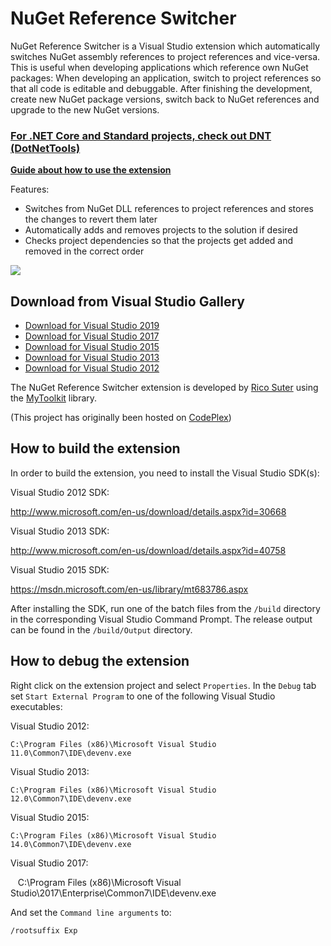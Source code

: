 # NuGet Reference Switcher

NuGet Reference Switcher is a Visual Studio extension which automatically switches NuGet assembly references to project references and vice-versa. This is useful when developing applications which reference own NuGet packages: When developing an application, switch to project references so that all code is editable and debuggable. After finishing the development, create new NuGet package versions, switch back to NuGet references and upgrade to the new NuGet versions. 

### **[For .NET Core and Standard projects, check out DNT (DotNetTools)](https://github.com/RSuter/DNT)**

**[Guide about how to use the extension](https://github.com/rsuter/NuGetReferenceSwitcher/wiki/Guide)**

Features: 

- Switches from NuGet DLL references to project references and stores the changes to revert them later
- Automatically adds and removes projects to the solution if desired
- Checks project dependencies so that the projects get added and removed in the correct order

![](http://rsuter.com/Upload/NuGetReferenceSwitcher/02.png)

## Download from Visual Studio Gallery

* [Download for Visual Studio 2019](https://marketplace.visualstudio.com/items?itemName=RicoSuter.NuGetReferenceSwitcherforVisualStudio2019)
* [Download for Visual Studio 2017](https://marketplace.visualstudio.com/vsgallery/ef35a0f9-2712-4634-97e0-51c03f4be1e3)
* [Download for Visual Studio 2015](https://visualstudiogallery.msdn.microsoft.com/e2458c0b-03c0-47a9-a94b-0d28567e0a84)
* [Download for Visual Studio 2013](https://visualstudiogallery.msdn.microsoft.com/68878c27-110c-43ec-ae61-3ea3f7aae88c)
* [Download for Visual Studio 2012](https://visualstudiogallery.msdn.microsoft.com/9a7bbfb3-1b44-4a59-8204-0a01abbeeaca)

The NuGet Reference Switcher extension is developed by [Rico Suter](http://rsuter.com) using the [MyToolkit](http://mytoolkit.io) library. 

(This project has originally been hosted on [CodePlex](http://nugetreferenceswitcher.codeplex.com))

## How to build the extension

In order to build the extension, you need to install the Visual Studio SDK(s): 

Visual Studio 2012 SDK: 
	
http://www.microsoft.com/en-us/download/details.aspx?id=30668

Visual Studio 2013 SDK: 

http://www.microsoft.com/en-us/download/details.aspx?id=40758
	
Visual Studio 2015 SDK: 

https://msdn.microsoft.com/en-us/library/mt683786.aspx

After installing the SDK, run one of the batch files from the `/build` directory in the corresponding Visual Studio Command Prompt. The release output can be found in the `/build/Output` directory. 

## How to debug the extension

Right click on the extension project and select `Properties`. In the `Debug` tab set `Start External Program` to one of the following Visual Studio executables: 

Visual Studio 2012: 

    C:\Program Files (x86)\Microsoft Visual Studio 11.0\Common7\IDE\devenv.exe

Visual Studio 2013: 

    C:\Program Files (x86)\Microsoft Visual Studio 12.0\Common7\IDE\devenv.exe

Visual Studio 2015: 

    C:\Program Files (x86)\Microsoft Visual Studio 14.0\Common7\IDE\devenv.exe

Visual Studio 2017: 

    C:\Program Files (x86)\Microsoft Visual Studio\2017\Enterprise\Common7\IDE\devenv.exe

And set the `Command line arguments` to:

    /rootsuffix Exp


